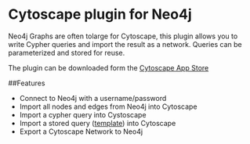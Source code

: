 # Cytoscape plugin for Neo4j

Neo4j Graphs are often tolarge for Cytoscape, this plugin allows you to write Cypher queries and import the result as a network. 
Queries can be parameterized and stored for reuse.  

The plugin can be downloaded form the [Cytoscape App Store](http://apps.cytoscape.org/)

##Features
- Connect to Neo4j with a username/password
- Import all nodes and edges from Neo4j into Cytoscape
- Import a cypher query into Cystoscape
- Import a stored query ([template](doc/template.md)) into Cytoscape
- Export a Cytoscape Network to Neo4j
